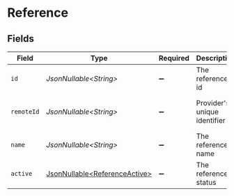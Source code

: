 # Reference


## Fields

| Field                                                                        | Type                                                                         | Required                                                                     | Description                                                                  | Example                                                                      |
| ---------------------------------------------------------------------------- | ---------------------------------------------------------------------------- | ---------------------------------------------------------------------------- | ---------------------------------------------------------------------------- | ---------------------------------------------------------------------------- |
| `id`                                                                         | *JsonNullable\<String>*                                                      | :heavy_minus_sign:                                                           | The reference id                                                             | 1687-3                                                                       |
| `remoteId`                                                                   | *JsonNullable\<String>*                                                      | :heavy_minus_sign:                                                           | Provider's unique identifier                                                 | 8187e5da-dc77-475e-9949-af0f1fa4e4e3                                         |
| `name`                                                                       | *JsonNullable\<String>*                                                      | :heavy_minus_sign:                                                           | The reference name                                                           | 1687-4                                                                       |
| `active`                                                                     | [JsonNullable\<ReferenceActive>](../../models/components/ReferenceActive.md) | :heavy_minus_sign:                                                           | The reference status                                                         | true                                                                         |